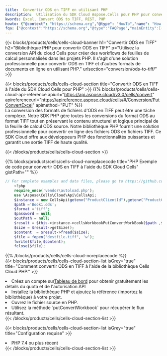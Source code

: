 ```yaml
---
title:  Convertir ODS en TIFF en utilisant PHP
description:  Utilisation du SDK Cloud Aspose.Cells pour PHP pour convertir un fichier au format ODS en fichier au format TIFF.
kwords: Excel, Convert ODS to TIFF, REST, PHP
howto: {"@context": "https://schema.org","@type": "HowTo","name": "How to convert ODS to TIFF using the Cells Cloud PHP library.","description": "How to convert ODS to TIFF using the Cells Cloud PHP library.","image": {"@type": "ImageObject"},"url": "/php/conversion/ods-to-tiff/","step": [{ "@type": "HowToStep","name": "How to convert ODS to TIFF using the Cells Cloud PHP library. step 1", "image": {"@type": "ImageObject",},"url": "/php/conversion/ods-to-tiff/","text": "Register an account at <a href='https://dashboard.aspose.cloud/'>Dashboard</a> to get free API quota & authorization details",},{ "@type": "HowToStep","name": "How to convert ODS to TIFF using the Cells Cloud PHP library. step 1", "image": {"@type": "ImageObject",},"url": "/php/conversion/ods-to-tiff/","text": "Install PHP library and add the reference (import the library) to your project.",},{ "@type": "HowToStep","name": "How to convert ODS to TIFF using the Cells Cloud PHP library. step 1", "image": {"@type": "ImageObject",},"url": "/php/conversion/ods-to-tiff/","text": "Open the source file in PHP.",},{ "@type": "HowToStep","name": "How to convert ODS to TIFF using the Cells Cloud PHP library. step 1", "image": {"@type": "ImageObject",},"url": "/php/conversion/ods-to-tiff/","text": "Use the `putConvertWorkbook` method to retrieve the resulting stream.",}, ],"supply": {"@type": "HowToSupply","name": "document"},"tool": [{"@type": "HowToTool","name": "phpstorm, Visual Studio Code, Eclipse"},{"@type": "HowToTool","name": "Aspose Cells"}],"totalTime": "PT6M"}
fqa: {"@context":"https://schema.org","@type":"FAQPage","mainEntity":[{"@type":"Question","name":"Why convert file formats in C# using REST API?","acceptedAnswer":{"@type":"Answer","text":"Documents are encoded in many ways, and some files may be incompatible with the software you use. To open and read such files, just convert them to appropriate file formats.<br/><ol><li>Install .NET SDK and add the reference (import the library) to your project.</li><li>Open the source file in C# using REST API.</li><li>Call the PutConvertWorkbookRequest() method, passing an output filename with required extension.</li><li>Get the result of conversion as a separate file.</li></ol>"}},{"@type":"Question","name":"What file formats can I convert with your C# library?","acceptedAnswer":{"@type":"Answer","text":"We support a variety of file formats for conversion using .NET library, including XLSX, Excel, xls , PDF, CSV, HTML, Markdown, XML, PNG, JPG, TIFF, Json, TXT and many more."}},{"@type":"Question","name":"What is the maximum allowed file size for conversion using this .NET library?","acceptedAnswer":{"@type":"Answer","text":"There are no file size limits for format conversions using .NET library."}}]}
---
```

{{< blocks/products/cells/cells-cloud-banner h1="Convertir ODS en TIFF" h2="Bibliothèque PHP pour convertir ODS en TIFF" p="Utilisez la conversion API du cloud Cells pour créer des workflows de feuilles de calcul personnalisés dans les projets PHP. Il s\'agit d\'une solution professionnelle pour convertir ODS en TIFF et d\'autres formats de documents en ligne en utilisant PHP." urlsection="conversion/ods-to-tiff/" >}}

{{< blocks/products/cells/cells-cloud-section title="Convertir ODS en TIFF à l\'aide du SDK Cloud Cells pour PHP" >}}
{{% blocks/products/cells/cells-cloud-api-reference apiurl="https://api.aspose.cloud/v3.0/cells/convert" apireferenceurl="https://apireference.aspose.cloud/cells/#/Conversion/PutConvertExcel" apimethod="PUT" %}}
<br/>
La conversion des formats de fichiers d'ODS en TIFF peut être une tâche complexe. Notre SDK PHP gère toutes les conversions du format ODS au format TIFF tout en préservant le contenu structurel et logique principal de la feuille de calcul ODS source. Notre bibliothèque PHP fournit une solution professionnelle pour convertir en ligne des fichiers ODS en fichiers TIFF. Ce SDK Cloud offre aux développeurs PHP des fonctionnalités puissantes et garantit une sortie TIFF de haute qualité.

{{< /blocks/products/cells/cells-cloud-section >}}

{{% blocks/products/cells/cells-cloud-noreplacecode title="PHP Exemple de code pour convertir ODS en TIFF à l\'aide du SDK Cloud Cells" gistPath="" %}}
 
```php
// For complete examples and data files, please go to https://github.com/aspose-cells-cloud/aspose-cells-cloud-php/
    <?php
    require_once('vendor\autoload.php');
    use \Aspose\Cells\Cloud\Api\CellsApi;
    $instance = new CellsApi(getenv("ProductClientId"),getenv("ProductClientSecret"));
    $path ='Book1.ods';    
    $format ='tiff';
    $password = null;
    $outPath = null;      
    $result = $this->instance->cellsWorkbookPutConvertWorkBook($path ,$format, $password,  $outPath);
    $size = $result->getSize();
    $content  = $result->fread($size);
    $file = fopen("destfile.tiff", 'w');
    fwrite($file,$content);
    fclose($file);
```
 
{{% /blocks/products/cells/cells-cloud-noreplacecode %}}
<br/>
{{< blocks/products/cells/cells-cloud-section-list isGrey="true" title="Comment convertir ODS en TIFF à l\'aide de la bibliothèque Cells Cloud PHP." >}}
<li> Créez un compte sur<a href="https://dashboard.aspose.cloud/">Tableau de bord</a> pour obtenir gratuitement les détails du quota et de l'autorisation API</li>
<li>Installez la bibliothèque PHP et ajoutez la référence (importez la bibliothèque) à votre projet.</li>
<li>Ouvrez le fichier source en PHP.</li>
<li>Utilisez la méthode `putConvertWorkbook` pour récupérer le flux résultant.</li>
{{< /blocks/products/cells/cells-cloud-section-list >}}

{{< blocks/products/cells/cells-cloud-section-list isGrey="true" title="Configuration requise" >}}
<li>PHP 7.4 ou plus récent</li>
{{< /blocks/products/cells/cells-cloud-section-list >}}
